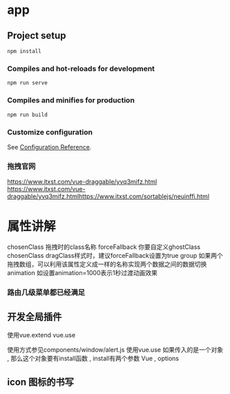 # app

## Project setup
```
npm install
```

### Compiles and hot-reloads for development
```
npm run serve
```

### Compiles and minifies for production
```
npm run build
```

### Customize configuration
See [Configuration Reference](https://cli.vuejs.org/config/).

### 拖拽官网
https://www.itxst.com/vue-draggable/yvq3mifz.html
https://www.itxst.com/vue-draggable/yvq3mifz.htmlhttps://www.itxst.com/sortablejs/neuinffi.html

# 属性讲解
chosenClass     拖拽时的class名称
forceFallback   你要自定义ghostClass chosenClass dragClass样式时，建议forceFallback设置为true
group           如果两个拖拽数组，可以利用该属性定义成一样的名称实现两个数据之间的数据切换
animation       如设置animation=1000表示1秒过渡动画效果


### 路由几级菜单都已经满足



## 开发全局插件
使用vue.extend  vue.use

使用方式参见components/window/alert.js
使用vue.use 如果传入的是一个对象 ,  那么这个对象要有install函数 ,  install有两个参数  Vue , options 

## icon 图标的书写